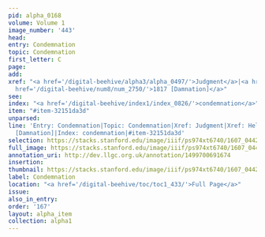 ```yaml
---
pid: alpha_0168
volume: Volume 1
image_number: '443'
head:
entry: Condemnation
topic: Condemnation
first_letter: C
page:
add:
xref: "<a href='/digital-beehive/alpha3/alpha_0497/'>Judgment</a>|<a href='/digital-beehive/alpha2/alpha_0413/'>Hell</a>|<a
  href='/digital-beehive/num8/num_2750/'>1817 [Damnation]</a>"
see:
index: "<a href='/digital-beehive/index1/index_0826/'>condemnation</a>"
item: "#item-32151da3d"
unparsed:
line: 'Entry: Condemnation|Topic: Condemnation|Xref: Judgment|Xref: Hell|Xref: 1817
  [Damnation]|Index: condemnation|#item-32151da3d'
selection: https://stacks.stanford.edu/image/iiif/ps974xt6740/1607_0442/361,3645,3145,399/full/0/default.jpg
full_image: https://stacks.stanford.edu/image/iiif/ps974xt6740/1607_0442/full/full/0/default.jpg
annotation_uri: http://dev.llgc.org.uk/annotation/1499700691674
insertion:
thumbnail: https://stacks.stanford.edu/image/iiif/ps974xt6740/1607_0442/361,3645,600,180/250,/0/default.jpg
label: Condemnation
location: "<a href='/digital-beehive/toc/toc1_433/'>Full Page</a>"
issue:
also_in_entry:
order: '167'
layout: alpha_item
collection: alpha1
---
```

